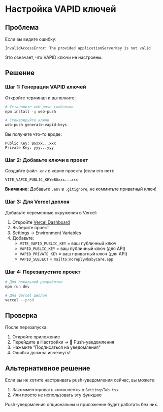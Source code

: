 # Настройка VAPID ключей

## Проблема

Если вы видите ошибку:
```
InvalidAccessError: The provided applicationServerKey is not valid
```

Это означает, что VAPID ключи не настроены.

## Решение

### Шаг 1: Генерация VAPID ключей

Откройте терминал и выполните:

```bash
# Установите web-push глобально
npm install -g web-push

# Сгенерируйте ключи
web-push generate-vapid-keys
```

Вы получите что-то вроде:
```
Public Key: BGxxx...xxx
Private Key: yyy...yyy
```

### Шаг 2: Добавьте ключи в проект

Создайте файл `.env` в корне проекта (если его нет):

```env
VITE_VAPID_PUBLIC_KEY=BGxxx...xxx
```

**Внимание:** Добавьте `.env` в `.gitignore`, не коммитьте приватный ключ!

### Шаг 3: Для Vercel деплоя

Добавьте переменные окружения в Vercel:

1. Откройте [Vercel Dashboard](https://vercel.com/dashboard)
2. Выберите проект
3. Settings → Environment Variables
4. Добавьте:
   - `VITE_VAPID_PUBLIC_KEY` = ваш публичный ключ
   - `VAPID_PUBLIC_KEY` = ваш публичный ключ (для API)
   - `VAPID_PRIVATE_KEY` = ваш приватный ключ (для API)
   - `VAPID_SUBJECT` = `mailto:noreply@babycare.app`

### Шаг 4: Перезапустите проект

```bash
# Для локальной разработки
npm run dev

# Для Vercel деплоя
vercel --prod
```

## Проверка

После перезапуска:
1. Откройте приложение
2. Перейдите в Настройки → 🔔 Push-уведомления
3. Нажмите "Подписаться на уведомления"
4. Ошибка должна исчезнуть!

## Альтернативное решение

Если вы не хотите настраивать push-уведомления сейчас, вы можете:
1. Закомментировать компоненты в `SettingsTab.tsx`
2. Или просто не использовать эту функцию

Push-уведомления опциональны и приложение будет работать без них.



